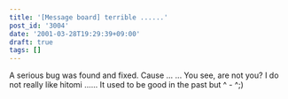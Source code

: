 ```yaml
---
title: '[Message board] terrible ......'
post_id: '3004'
date: '2001-03-28T19:29:39+09:00'
draft: true
tags: []
---
```


A serious bug was found and fixed. Cause ... ... You see, are not you? I do not really like hitomi ...... It used to be good in the past but ^ - ^;)
